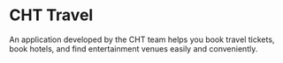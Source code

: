 # CHT Travel

An application developed by the CHT team helps you book travel tickets, book hotels, and find entertainment venues easily and conveniently.
